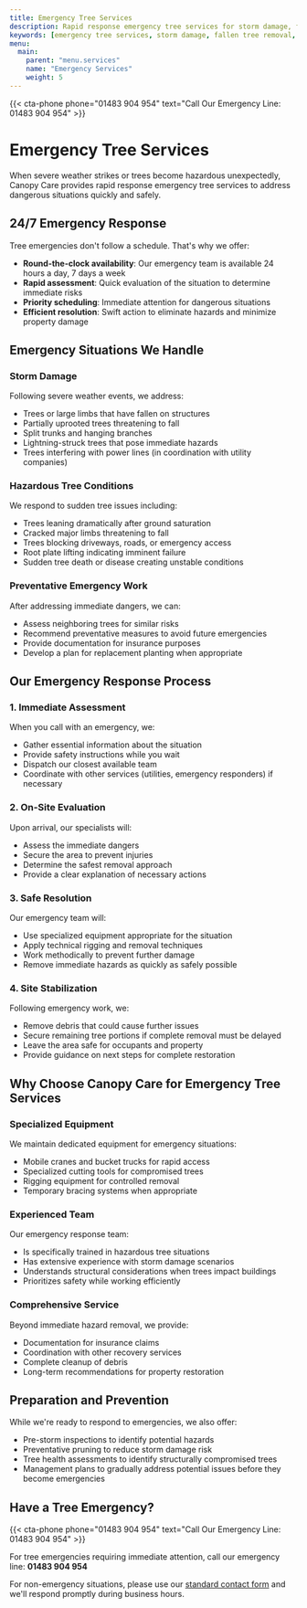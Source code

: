 ```yaml
---
title: Emergency Tree Services
description: Rapid response emergency tree services for storm damage, fallen trees, and hazardous situations
keywords: [emergency tree services, storm damage, fallen tree removal, hazardous tree]
menu:
  main:
    parent: "menu.services"
    name: "Emergency Services"
    weight: 5
---
```


{{< cta-phone phone="01483 904 954" text="Call Our Emergency Line: 01483 904 954" >}}

# Emergency Tree Services

When severe weather strikes or trees become hazardous unexpectedly, Canopy Care provides rapid response emergency tree services to address dangerous situations quickly and safely.

## 24/7 Emergency Response

Tree emergencies don't follow a schedule. That's why we offer:

- **Round-the-clock availability**: Our emergency team is available 24 hours a day, 7 days a week
- **Rapid assessment**: Quick evaluation of the situation to determine immediate risks
- **Priority scheduling**: Immediate attention for dangerous situations
- **Efficient resolution**: Swift action to eliminate hazards and minimize property damage

## Emergency Situations We Handle

### Storm Damage
Following severe weather events, we address:
- Trees or large limbs that have fallen on structures
- Partially uprooted trees threatening to fall
- Split trunks and hanging branches
- Lightning-struck trees that pose immediate hazards
- Trees interfering with power lines (in coordination with utility companies)

### Hazardous Tree Conditions
We respond to sudden tree issues including:
- Trees leaning dramatically after ground saturation
- Cracked major limbs threatening to fall
- Trees blocking driveways, roads, or emergency access
- Root plate lifting indicating imminent failure
- Sudden tree death or disease creating unstable conditions

### Preventative Emergency Work
After addressing immediate dangers, we can:
- Assess neighboring trees for similar risks
- Recommend preventative measures to avoid future emergencies
- Provide documentation for insurance purposes
- Develop a plan for replacement planting when appropriate

## Our Emergency Response Process

### 1. Immediate Assessment
When you call with an emergency, we:
- Gather essential information about the situation
- Provide safety instructions while you wait
- Dispatch our closest available team
- Coordinate with other services (utilities, emergency responders) if necessary

### 2. On-Site Evaluation
Upon arrival, our specialists will:
- Assess the immediate dangers
- Secure the area to prevent injuries
- Determine the safest removal approach
- Provide a clear explanation of necessary actions

### 3. Safe Resolution
Our emergency team will:
- Use specialized equipment appropriate for the situation
- Apply technical rigging and removal techniques
- Work methodically to prevent further damage
- Remove immediate hazards as quickly as safely possible

### 4. Site Stabilization
Following emergency work, we:
- Remove debris that could cause further issues
- Secure remaining tree portions if complete removal must be delayed
- Leave the area safe for occupants and property
- Provide guidance on next steps for complete restoration

## Why Choose Canopy Care for Emergency Tree Services

### Specialized Equipment
We maintain dedicated equipment for emergency situations:
- Mobile cranes and bucket trucks for rapid access
- Specialized cutting tools for compromised trees
- Rigging equipment for controlled removal
- Temporary bracing systems when appropriate

### Experienced Team
Our emergency response team:
- Is specifically trained in hazardous tree situations
- Has extensive experience with storm damage scenarios
- Understands structural considerations when trees impact buildings
- Prioritizes safety while working efficiently

### Comprehensive Service
Beyond immediate hazard removal, we provide:
- Documentation for insurance claims
- Coordination with other recovery services
- Complete cleanup of debris
- Long-term recommendations for property restoration

## Preparation and Prevention

While we're ready to respond to emergencies, we also offer:
- Pre-storm inspections to identify potential hazards
- Preventative pruning to reduce storm damage risk
- Tree health assessments to identify structurally compromised trees
- Management plans to gradually address potential issues before they become emergencies

## Have a Tree Emergency?

{{< cta-phone phone="01483 904 954" text="Call Our Emergency Line: 01483 904 954" >}}

For tree emergencies requiring immediate attention, call our emergency line: **01483 904 954**

For non-emergency situations, please use our [standard contact form](/contact/) and we'll respond promptly during business hours. 
